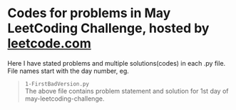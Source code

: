 # Codes for problems in May LeetCoding Challenge, hosted by [leetcode.com](https://leetcode.com/explore/challenge/card/may-leetcoding-challenge/)

Here I have stated problems and multiple solutions(codes) in each .py file.<br>
File names start with the day number, eg. 
> `1-FirstBadVersion.py` <br>
The above file contains problem statement and solution for 1st day of may-leetcoding-challenge.
